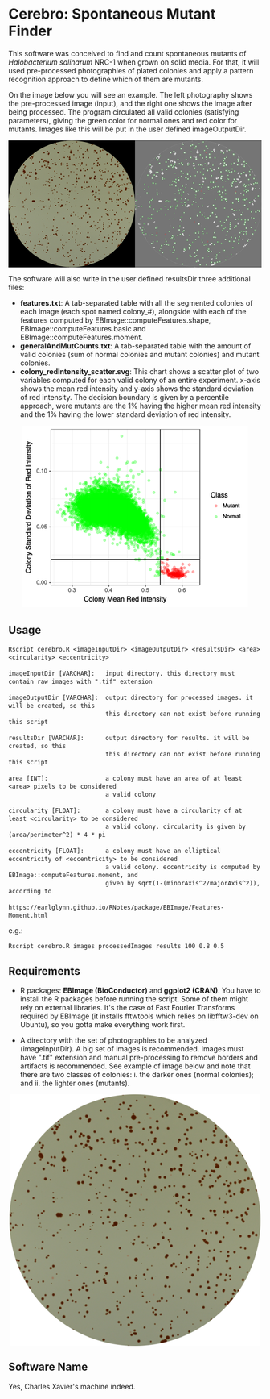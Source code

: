 # Cerebro: Spontaneous Mutant Finder

This software was conceived to find and count spontaneous mutants of _Halobacterium salinarum_ NRC-1 when grown on solid media. For that, it will used pre-processed photographies of plated colonies and apply a pattern recognition approach to define which of them are mutants.  
  
On the image below you will see an example. The left photography shows the pre-processed image (input), and the right one shows the image after being processed. The program circulated all valid colonies (satisfying parameters), giving the green color for normal ones and red color for mutants. Images like this will be put in the user defined imageOutputDir.

<img align="center" src="/examples/processed/.processed_image.png">

The software will also write in the user defined resultsDir three additional files:

* __features.txt__: A tab-separated table with all the segmented colonies of each image (each spot named colony_#), alongside with each of the features computed by EBImage::computeFeatures.shape, EBImage::computeFeatures.basic and EBImage::computeFeatures.moment.
* __generalAndMutCounts.txt__: A tab-separated table with the amount of valid colonies (sum of normal colonies and mutant colonies) and mutant colonies.
* __colony_redIntensity_scatter.svg__: This chart shows a scatter plot of two variables computed for each valid colony of an entire experiment. x-axis shows the mean red intensity and y-axis shows the standard deviation of red intensity. The decision boundary is given by a percentile approach, were mutants are the 1% having the higher mean red intensity and the 1% having the lower standard deviation of red intensity.

<p align="center">
<img src="/examples/colony_redIntensity_scatter.png">
</p>

## Usage

```
Rscript cerebro.R <imageInputDir> <imageOutputDir> <resultsDir> <area> <circularity> <eccentricity>

imageInputDir [VARCHAR]:   input directory. this directory must contain raw images with ".tif" extension

imageOutputDir [VARCHAR]:  output directory for processed images. it will be created, so this
                           this directory can not exist before running this script

resultsDir [VARCHAR]:      output directory for results. it will be created, so this
                           this directory can not exist before running this script

area [INT]:                a colony must have an area of at least <area> pixels to be considered
                           a valid colony

circularity [FLOAT]:       a colony must have a circularity of at least <circularity> to be considered
                           a valid colony. circularity is given by (area/perimeter^2) * 4 * pi

eccentricity [FLOAT]:      a colony must have an elliptical eccentricity of <eccentricity> to be considered
                           a valid colony. eccentricity is computed by EBImage::computeFeatures.moment, and
                           given by sqrt(1-(minorAxis^2/majorAxis^2)), according to
                           https://earlglynn.github.io/RNotes/package/EBImage/Features-Moment.html
```

e.g.:

```
Rscript cerebro.R images processedImages results 100 0.8 0.5
```

## Requirements

* R packages: __EBImage (BioConductor)__ and __ggplot2 (CRAN)__. You have to install the R packages before running the script. Some of them might rely on external libraries. It's the case of Fast Fourier Transforms required by EBImage (it installs fftwtools which relies on libfftw3-dev on Ubuntu), so you gotta make everything work first.  

* A directory with the set of photographies to be analyzed (imageInputDir). A big set of images is recommended. Images must have ".tif" extension and manual pre-processing to remove borders and artifacts is recommended. See example of image below and note that there are two classes of colonies: i. the darker ones (normal colonies); and ii. the lighter ones (mutants).

<p align="center">
<img align="center" src="/examples/raw/.raw_image.png">
</p>

## Software Name

Yes, Charles Xavier's machine indeed.  
